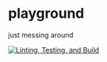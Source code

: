 # playground

just messing around

[![Linting, Testing, and Build](https://github.com/vidarc/playground/actions/workflows/prepare.yml/badge.svg)](https://github.com/vidarc/playground/actions/workflows/prepare.yml)
